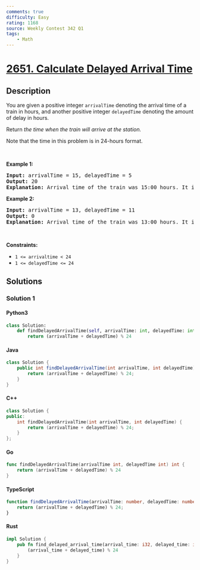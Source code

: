```yaml
---
comments: true
difficulty: Easy
rating: 1168
source: Weekly Contest 342 Q1
tags:
    - Math
---
```


<!-- problem:start -->

# [2651. Calculate Delayed Arrival Time](https://leetcode.com/problems/calculate-delayed-arrival-time)

## Description

<!-- description:start -->

<p>You are given a positive integer <code>arrivalTime</code> denoting the arrival time of a train in hours, and another positive integer <code>delayedTime</code> denoting the amount of delay in hours.</p>

<p>Return <em>the time when the train will arrive at the station.</em></p>

<p>Note that the time in this problem is in 24-hours format.</p>

<p>&nbsp;</p>
<p><strong class="example">Example 1:</strong></p>

<pre>
<strong>Input:</strong> arrivalTime = 15, delayedTime = 5 
<strong>Output:</strong> 20 
<strong>Explanation:</strong> Arrival time of the train was 15:00 hours. It is delayed by 5 hours. Now it will reach at 15+5 = 20 (20:00 hours).
</pre>

<p><strong class="example">Example 2:</strong></p>

<pre>
<strong>Input:</strong> arrivalTime = 13, delayedTime = 11
<strong>Output:</strong> 0
<strong>Explanation:</strong> Arrival time of the train was 13:00 hours. It is delayed by 11 hours. Now it will reach at 13+11=24 (Which is denoted by 00:00 in 24 hours format so return 0).
</pre>

<p>&nbsp;</p>
<p><strong>Constraints:</strong></p>

<ul>
	<li><code>1 &lt;= arrivaltime &lt;&nbsp;24</code></li>
	<li><code>1 &lt;= delayedTime &lt;= 24</code></li>
</ul>

<!-- description:end -->

## Solutions

<!-- solution:start -->

### Solution 1

<!-- tabs:start -->

#### Python3

```python
class Solution:
    def findDelayedArrivalTime(self, arrivalTime: int, delayedTime: int) -> int:
        return (arrivalTime + delayedTime) % 24
```

#### Java

```java
class Solution {
    public int findDelayedArrivalTime(int arrivalTime, int delayedTime) {
        return (arrivalTime + delayedTime) % 24;
    }
}
```

#### C++

```cpp
class Solution {
public:
    int findDelayedArrivalTime(int arrivalTime, int delayedTime) {
        return (arrivalTime + delayedTime) % 24;
    }
};
```

#### Go

```go
func findDelayedArrivalTime(arrivalTime int, delayedTime int) int {
	return (arrivalTime + delayedTime) % 24
}
```

#### TypeScript

```ts
function findDelayedArrivalTime(arrivalTime: number, delayedTime: number): number {
    return (arrivalTime + delayedTime) % 24;
}
```

#### Rust

```rust
impl Solution {
    pub fn find_delayed_arrival_time(arrival_time: i32, delayed_time: i32) -> i32 {
        (arrival_time + delayed_time) % 24
    }
}
```

<!-- tabs:end -->

<!-- solution:end -->

<!-- problem:end -->
